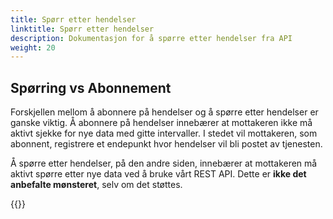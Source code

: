```yaml
---
title: Spørr etter hendelser
linktitle: Spørr etter hendelser
description: Dokumentasjon for å spørre etter hendelser fra API
weight: 20
---
```


## Spørring vs Abonnement

Forskjellen mellom å abonnere på hendelser og å spørre etter hendelser er ganske viktig. Å abonnere på hendelser innebærer 
at mottakeren ikke må aktivt sjekke for nye data med gitte intervaller. I stedet vil mottakeren, som abonnent,
registrere et endepunkt hvor hendelser vil bli postet av tjenesten.

Å spørre etter hendelser, på den andre siden, innebærer at mottakeren må aktivt spørre etter nye data ved å bruke vårt 
REST API. Dette er **ikke det anbefalte mønsteret**, selv om det støttes.

{{<children />}}